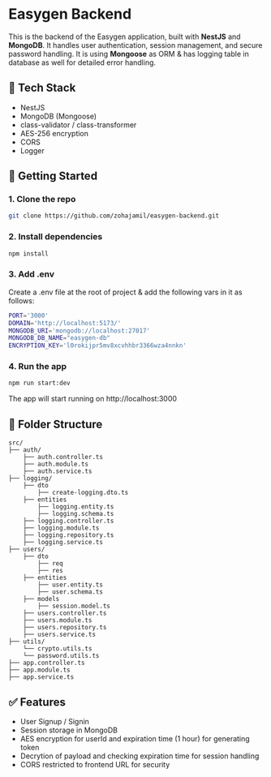 # Easygen Backend

This is the backend of the Easygen application, built with **NestJS** and **MongoDB**. It handles user authentication, session management, and secure password handling. It is using **Mongoose** as ORM & has logging table in database as well for detailed error handling.

## 🔧 Tech Stack

- NestJS
- MongoDB (Mongoose)
- class-validator / class-transformer
- AES-256 encryption
- CORS 
- Logger

## 🚀 Getting Started

### 1. Clone the repo

```bash
git clone https://github.com/zohajamil/easygen-backend.git
```


### 2. Install dependencies

```bash
npm install
```

### 3. Add .env
Create a .env file at the root of project & add the following vars in it as follows:
```bash
PORT='3000'
DOMAIN='http://localhost:5173/'
MONGODB_URI='mongodb://localhost:27017'
MONGODB_DB_NAME="easygen-db"
ENCRYPTION_KEY='l0rokijpr5mv8xcvhhbr3366wza4nnkn'
```

### 4. Run the app
```bash
npm run start:dev
```
The app will start running on http://localhost:3000

## 📁 Folder Structure
```
src/
├── auth/
    ├── auth.controller.ts
    ├── auth.module.ts
    ├── auth.service.ts
├── logging/
    ├── dto
        ├── create-logging.dto.ts
    ├── entities
        ├── logging.entity.ts
        ├── logging.schema.ts
    ├── logging.controller.ts
    ├── logging.module.ts
    ├── logging.repository.ts
    ├── logging.service.ts
├── users/
    ├── dto
        ├── req
        ├── res
    ├── entities
        ├── user.entity.ts
        ├── user.schema.ts
    ├── models
        ├── session.model.ts
    ├── users.controller.ts
    ├── users.module.ts
    ├── users.repository.ts
    ├── users.service.ts
├── utils/
    └── crypto.utils.ts
    └── password.utils.ts
├── app.controller.ts
├── app.module.ts
├── app.service.ts
```

## ✅ Features
- User Signup / Signin
- Session storage in MongoDB
- AES encryption for userId and expiration time (1 hour) for generating token
- Decrytion of payload and checking expiration time for session handling
- CORS restricted to frontend URL for security